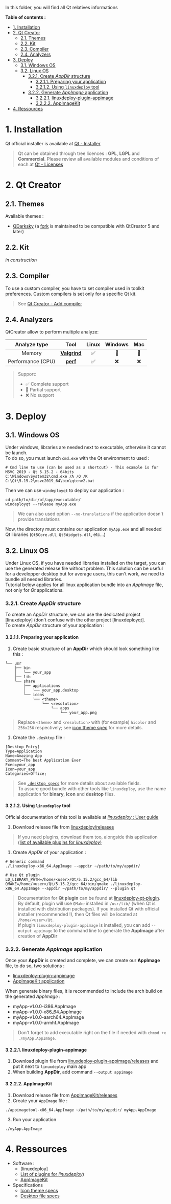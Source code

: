 In this folder, you will find all Qt relatives informations

**Table of contents :**
- [1. Installation](#1-installation)
- [2. Qt Creator](#2-qt-creator)
  - [2.1. Themes](#21-themes)
  - [2.2. Kit](#22-kit)
  - [2.3. Compiler](#23-compiler)
  - [2.4. Analyzers](#24-analyzers)
- [3. Deploy](#3-deploy)
  - [3.1. Windows OS](#31-windows-os)
  - [3.2. Linux OS](#32-linux-os)
    - [3.2.1. Create _AppDir_ structure](#321-create-appdir-structure)
      - [3.2.1.1. Preparing your application](#3211-preparing-your-application)
      - [3.2.1.2. Using `linuxdeploy` tool](#3212-using-linuxdeploy-tool)
    - [3.2.2. Generate _AppImage_ application](#322-generate-appimage-application)
      - [3.2.2.1. linuxdeploy-plugin-appimage](#3221-linuxdeploy-plugin-appimage)
      - [3.2.2.2. AppImageKit](#3222-appimagekit)
- [4. Ressources](#4-ressources)

# 1. Installation

Qt official installer is available at [Qt - Installer][qt-installer]
> Qt can be obtained through tree licences : **GPL**, **LGPL** and **Commercial**. Please review all available modules and conditions of each at [Qt - Licenses][qt-licenses] 

# 2. Qt Creator
## 2.1. Themes

Available themes :
- [QDarksky][theme-qdarsky-official] (a [fork][theme-qdarsky-fork] is maintained to be compatible with QtCreator 5 and later)

## 2.2. Kit

_in construction_

## 2.3. Compiler

To use a custom compiler, you have to set compiler used in toolkit preferences. Custom compilers is set only for a specific Qt kit.
> See [Qt Creator - Add compiler][qt-creator-doc-add-compiler]

## 2.4. Analyzers

QtCreator allow to perform multiple analyze:

| Analyze type | Tool | Linux | Windows | Mac |
|:-:|:-:|:-:|:-:|:-:|
| Memory | [**Valgrind**][qt-creator-doc-analyze-valgrind] | :white_check_mark: | :dizzy: | :dizzy: |
| Performance (CPU) | [**perf**][qt-creator-doc-analyze-perf] | :white_check_mark: | :x: | :x: |

> Support:
> - :white_check_mark: Complete support
> - :dizzy: Partial support
> - :x: No support

# 3. Deploy

## 3.1. Windows OS

Under windows, libraries are needed next to executable, otherwise it cannot be launch.  
To do so, you must launch `cmd.exe` with the Qt environment to used :
```shell
# Cmd line to use (can be used as a shortcut) - This example is for MSVC 2019 - Qt 5.15.2 - 64bits
C:\Windows\System32\cmd.exe /A /Q /K C:\Qt\5.15.2\msvc2019_64\bin\qtenv2.bat
```

Then we can use `windeployqt` to deploy our application :
```shell
cd path/to/dir/of/app/executable/
windeployqt --release myApp.exe
```
> We can also used option `--no-translations` if the application doesn't provide translations

Now, the directory must contains our application `myApp.exe` and all needed Qt libraries (`Qt5Core.dll`, `Qt5Widgets.dll`, etc...)

## 3.2. Linux OS

Under Linux OS, if you have needed libraries installed on the target, you can use the generated release file without problem. This solution can be useful for a developper desktop but for average users, this can't work, we need to bundle all needed libraries.  
Tutorial below applies for all linux application bundle into an _AppImage_ file, not only for _Qt_ applications.

### 3.2.1. Create _AppDir_ structure

To create an _AppDir_ structure, we can use the dedicated project [linuxdeploy] (don't confuse with the other project [linuxdeployqt].    
To create _AppDir_ structure of your application :

#### 3.2.1.1. Preparing your application

1. Create basic structure of an **AppDir** which should look something like this :
```shell
└── usr
    ├── bin
    │   └── your_app
    ├── lib
    └── share
        ├── applications
        │   └── your_app.desktop
        └── icons
            └── <theme>
                └── <resolution> 
                    └── apps 
                        └── your_app.png
```
> Replace `<theme>` and `<resolution>` with (for example) `hicolor` and `256x256` respectively; see [icon theme spec][linux-specs-icon] for more details.

1. Create the `.desktop` file :
```shell
[Desktop Entry]
Type=Application
Name=Amazing App
Comment=The best Application Ever
Exec=your_app
Icon=your_app
Categories=Office;
```
> See [`.desktop specs`][linux-specs-desktop] for more details about available fields.  
> To assure good bundle with other tools like `linuxdeploy`, use the name application for **binary**, **icon** and **desktop** files.

#### 3.2.1.2. Using `linuxdeploy` tool

Official documentation of this tool is available at [_linuxdeploy_ : User guide][linuxdeploy-doc]

1. Download release file from [linuxdeploy/releases][linuxdeploy-releases]
> If you need plugins, download them too, alongside this application [(list of available plugins for _linuxdeploy_)][linuxdeploy-plugins-list]

1. Create _AppDir_ of your application :
```shell
# Generic command
./linuxdeploy-x86_64.AppImage --appdir ~/path/to/my/appdir/

# Use Qt plugin
LD_LIBRARY_PATH=/home/<user>/Qt/5.15.2/gcc_64/lib QMAKE=/home/<user>/Qt/5.15.2/gcc_64/bin/qmake ./linuxdeploy-x86_64.AppImage --appdir ~/path/to/my/appdir/ --plugin qt
```
> Documentation for **Qt plugin** can be found at [linuxdeploy-qt-plugin][linuxdeploy-plugin-qt].   
> By default, plugin will use `QMake` installed in `/usr/lib/` (when Qt is installed with distribution packages). If you installed Qt with official installer (recommended !), then Qt files will be located at `/home/<user>/Qt`.  
> If plugin `linuxdeploy-plugin-appimage` is installed, you can add `--output appimage` to the command line to generate the **AppImage** after creation of **AppDir**

### 3.2.2. Generate _AppImage_ application

Once your **AppDir** is created and complete, we can create our **AppImage** file, to do so, two solutions :
- [linuxdeploy-plugin-appimage][linuxdeploy-plugin-appimage]
- [AppImageKit application][appimagekit-repo]

When generate binary files, it is recommended to include the arch build on the generated _AppImage_ :
- myApp-v1.0.0-i386.AppImage
- myApp-v1.0.0-x86_64.AppImage
- myApp-v1.0.0-aarch64.AppImage
- myApp-v1.0.0-armhf.AppImage
> Don't forget to add executable right on the file if needed with `chmod +x ./myApp.AppImage`.  

#### 3.2.2.1. linuxdeploy-plugin-appimage

1. Download plugin file from [linuxdeploy-plugin-appimage/releases][linuxdeploy-plugin-appimage-releases] and put it next to `linuxdeploy` main app
2. When building **AppDir**, add command `--output appimage`

#### 3.2.2.2. AppImageKit

1. Download release file from [AppImageKit/releases][appimagekit-releases]
2. Create your `AppImage` file :
```shell
./appimagetool-x86_64.AppImage ~/path/to/my/appdir/ myApp.AppImage
```
3. Run your application
```shell
./myApp.AppImage
```

# 4. Ressources

- Software :
  - [linuxdeploy]
  - [List of plugins for _linuxdeploy_)][linuxdeploy-plugins-list]
  - [AppImageKit][appimagekit-repo]
- Specifications
  - [Icon theme specs][linux-specs-icon]
  - [Desktop file specs][linux-specs-desktop]

<!-- External link -->
[qt-installer]: https://www.qt.io/download-qt-installer
[qt-licenses]: https://www.qt.io/product/features

[qt-creator-doc-add-compiler]: https://doc.qt.io/qtcreator/creator-tool-chains.html
[qt-creator-doc-analyze-valgrind]: https://doc.qt.io/qtcreator/creator-valgrind-overview.html
[qt-creator-doc-analyze-perf]: https://doc.qt.io/qtcreator/creator-cpu-usage-analyzer.html

[theme-qdarsky-official]: https://github.com/foxoman/qDarkSky
[theme-qdarsky-pr-qtc5]: https://github.com/foxoman/qDarkSky/pull/2
[theme-qdarsky-fork]: https://github.com/legerch/qDarkSky

[linuxdeploy-repo]: https://github.com/linuxdeploy/linuxdeploy
[linuxdeploy-doc]: https://docs.appimage.org/packaging-guide/from-source/linuxdeploy-user-guide.html
[linuxdeploy-releases]: https://github.com/linuxdeploy/linuxdeploy/releases
[linuxdeploy-plugins-list]: https://github.com/linuxdeploy/awesome-linuxdeploy
[linuxdeploy-plugin-qt]: https://github.com/linuxdeploy/linuxdeploy-plugin-qt
[linuxdeploy-plugin-appimage]: https://github.com/linuxdeploy/linuxdeploy-plugin-appimage
[linuxdeploy-plugin-appimage-releases]: https://github.com/linuxdeploy/linuxdeploy-plugin-appimage/releases

[linuxdeployqt-repo]: https://github.com/probonopd/linuxdeployqt

[appimagekit-repo]: https://github.com/AppImage/AppImageKit
[appimagekit-releases]: https://github.com/AppImage/AppImageKit/releases

[linux-specs-desktop]: https://specifications.freedesktop.org/desktop-entry-spec/desktop-entry-spec-latest.html
[linux-specs-icon]: https://specifications.freedesktop.org/icon-theme-spec/icon-theme-spec-latest.html